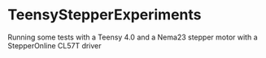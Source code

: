# TeensyStepperExperiments
Running some tests with a Teensy 4.0 and a Nema23 stepper motor with a StepperOnline CL57T driver
